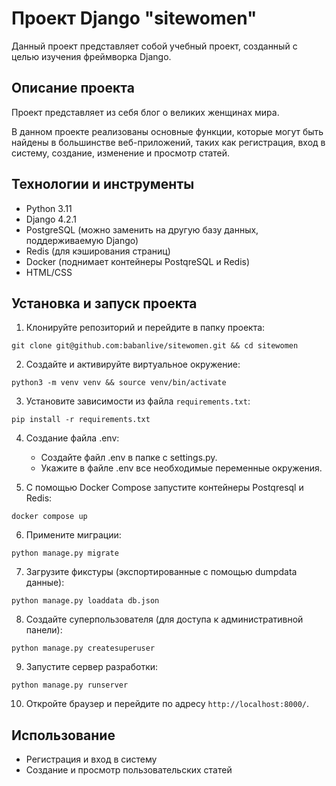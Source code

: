 # Проект Django "sitewomen"

Данный проект представляет собой учебный проект, созданный с целью изучения фреймворка Django.

## Описание проекта

Проект представляет из себя блог о великих женщинах мира.

В данном проекте реализованы основные функции, которые могут быть найдены в большинстве веб-приложений, таких как регистрация, вход в систему, создание, изменение и просмотр статей.

## Технологии и инструменты

- Python 3.11
- Django 4.2.1
- PostgreSQL (можно заменить на другую базу данных, поддерживаемую Django)
- Redis (для кэширования страниц)
- Docker (поднимает контейнеры PostqreSQL и Redis)
- HTML/CSS


## Установка и запуск проекта

1. Клонируйте репозиторий и перейдите в папку проекта:

`git clone git@github.com:babanlive/sitewomen.git && cd sitewomen`

2. Создайте и активируйте виртуальное окружение:

`python3 -m venv venv && source venv/bin/activate`

3. Установите зависимости из файла `requirements.txt`:

`pip install -r requirements.txt`

4. Создание файла .env:
   
   - Создайте файл .env в папке с settings.py.
   - Укажите в файле .env все необходимые переменные окружения.

5. С помощью Docker Compose запустите контейнеры Postqresql и Redis:

`docker compose up`

6. Примените миграции:

`python manage.py migrate`

7. Загрузите фикстуры (экспортированные с помощью dumpdata данные):

`python manage.py loaddata db.json`

8. Создайте суперпользователя (для доступа к административной панели):

`python manage.py createsuperuser`

9. Запустите сервер разработки:

`python manage.py runserver`

10. Откройте браузер и перейдите по адресу `http://localhost:8000/`.

## Использование

- Регистрация и вход в систему
- Создание и просмотр пользовательских статей
